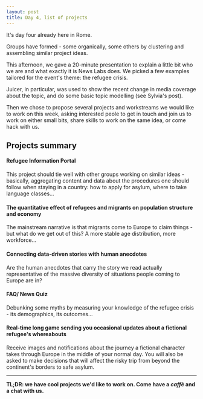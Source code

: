 ```yaml
---
layout: post
title: Day 4, list of projects
---
```


It's day four already here in Rome.

Groups have formed - some organically, some others by clustering and assembling similar project ideas.

This afternoon, we gave a 20-minute presentation to explain a little bit who we are and what exactly it is News Labs does. We picked a few examples tailored for the event's theme: the refugee crisis.

Juicer, in particular, was used to show the recent change in media coverage about the topic, and do some basic topic modelling (see Sylvia's post).

Then we chose to propose several projects and workstreams we would like to work on this week, asking interested peole to get in touch and join us to work on either small bits, share skills to work on the same idea, or come hack with us.

## Projects summary

#### Refugee Information Portal

This project should tie well with other groups working on similar ideas - basically, aggregating content and data about the procedures one should follow when staying in a country: how to apply for asylum, where to take language classes...

#### The quantitative effect of refugees and migrants on population structure and economy

The mainstream narrative is that migrants come to Europe to claim things - but what do we get out of this? A more stable age distribution, more workforce...

#### Connecting data-driven stories with human anecdotes

Are the human anecdotes that carry the story we read actually representative of the massive diversity of situations people coming to Europe are in?

#### FAQ/ News Quiz

Debunking some myths by measuring your knowledge of the refugee crisis - its demographics, its outcomes...

#### Real-time long game sending you occasional updates about a fictional refugee's whereabouts

Receive images and notifications about the journey a fictional character takes through Europe in the middle of your normal day. You will also be asked to make decisions that will affect the risky trip from beyond the continent's borders to safe asylum.

---

**TL;DR: we have cool projects we'd like to work on. Come have a *caffè* and a chat with us.**
